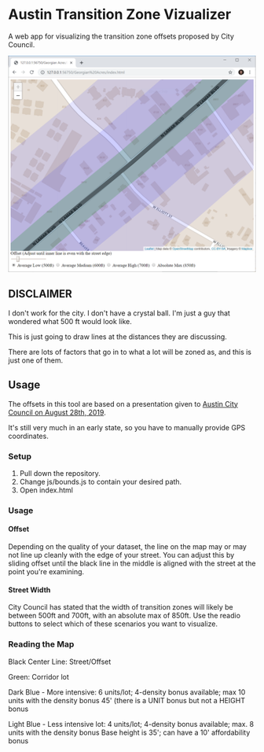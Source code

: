 # Austin Transition Zone Vizualizer
A web app for visualizing the transition zone offsets proposed by City Council.

![](images/sample.png)

## DISCLAIMER
I don't work for the city. I don't have a crystal ball. I'm just a guy that wondered what 500 ft would look like. 

This is just going to draw lines at the distances they are discussing. 

There are lots of factors that go in to what a lot will be zoned as, and this is just one of them.

## Usage
The offsets in this tool are based on a presentation given to [Austin City Council on August 28th, 2019](http://www.austintexas.gov/department/city-council/2019/20190828-spec.htm).

It's still very much in an early state, so you have to manually provide GPS coordinates.

### Setup

1. Pull down the repository.
2. Change js/bounds.js to contain your desired path.
3. Open index.html

### Usage

#### Offset
Depending on the quality of your dataset, the line on the map may or may not line up cleanly with the edge of your street. You can adjust this by sliding offset until the black line in the middle is aligned with the street at the point you're examining.

#### Street Width

City Council has stated that the width of transition zones will likely be between 500ft and 700ft, with an absolute max of 850ft. Use the readio buttons to select which of these scenarios you want to visualize.

### Reading the Map
Black Center Line: Street/Offset

Green: Corridor lot

Dark Blue - More intensive: 6 units/lot; 4-density bonus available; max 10 units with the density bonus
45' (there is a UNIT bonus but not a HEIGHT bonus

Light Blue - Less intensive lot: 4 units/lot; 4-density bonus available; max. 8 units with the density bonus
Base height is 35'; can have a 10' affordability bonus

